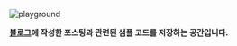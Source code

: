 
![playground](https://user-images.githubusercontent.com/85336456/185203474-bec87f4a-1fcc-44e4-a943-b9dccfcb8ef8.png)

**[블로그](https://velog.io/@hoyaho)에 작성한 포스팅과 관련된 샘플 코드를 저장하는 공간입니다.**
